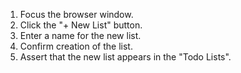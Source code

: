1. Focus the browser window.
2. Click the "+ New List" button.
3. Enter a name for the new list.
4. Confirm creation of the list.
5. Assert that the new list appears in the "Todo Lists".